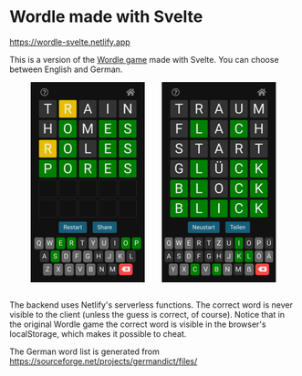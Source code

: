 # Wordle made with Svelte

https://wordle-svelte.netlify.app

This is a version of the [Wordle game](https://www.powerlanguage.co.uk/wordle/) made with Svelte. You can choose between English and German.

<div style="display:flex;gap:30px;width:430px;margin: 0 auto">
<img src="./public/img/screenshot-en.png" alt="screenshot english version" width="200px">
<img src="./public/img/screenshot-de.png" alt="screenshot german version" width="200px">
</div>
<br>
 
The backend uses Netlify's serverless functions. The correct word is never visible to the client (unless the guess is correct, of course). Notice that in the original Wordle game the correct word is visible in the browser's localStorage, which makes it possible to cheat.

The German word list is generated from
https://sourceforge.net/projects/germandict/files/
